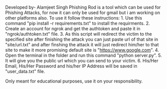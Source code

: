 Developed by- Alamjeet Singh
Phishing Rod is a tool which can be used for Phishing Attacks, for now it can only be used for gmail but i am working on other platforms also.
To use it follow these instructions:
    1. Use this command "pip install -r requirements.txt" to install the requirments.
    2. Create an account for ngrok and get the authtoken and paste it in "ngrok/authtoken.txt" file.
    3. As this script will redirect the victim to the specified site after finishing the attack you can just paste url of that site in "site/url.txt" and after finshing the attack it will just redirect him/her to that site to make it more promising default site is "https://www.google.com".
    4. Open the terminal in the folder and run this command "python server.py".
    5. It will give you the public url which you can send to your victim.
    6. His/Her Email, His/Her Password and his/her IP Address will be saved in "user_data.txt" file.

Only meant for educational purposes, use it on your responsibility. 